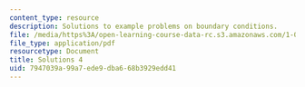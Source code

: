 ```yaml
---
content_type: resource
description: Solutions to example problems on boundary conditions.
file: /media/https%3A/open-learning-course-data-rc.s3.amazonaws.com/1-061-transport-processes-in-the-environment-fall-2008/7947039a99a7ede9dba668b3929edd41_solutions4.pdf
file_type: application/pdf
resourcetype: Document
title: Solutions 4
uid: 7947039a-99a7-ede9-dba6-68b3929edd41
---
```

